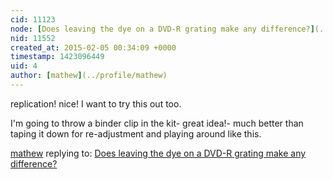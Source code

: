 ```yaml
---
cid: 11123
node: [Does leaving the dye on a DVD-R grating make any difference?](../notes/MrBumper/02-04-2015/does-leaving-the-dye-on-a-dvd-r-grating-make-any-difference)
nid: 11552
created_at: 2015-02-05 00:34:09 +0000
timestamp: 1423096449
uid: 4
author: [mathew](../profile/mathew)
---
```


replication! nice! I want to try this out too.

I'm going to throw a binder clip in the kit- great idea!- much better than taping it down for re-adjustment and playing around like this. 

[mathew](../profile/mathew) replying to: [Does leaving the dye on a DVD-R grating make any difference?](../notes/MrBumper/02-04-2015/does-leaving-the-dye-on-a-dvd-r-grating-make-any-difference)

